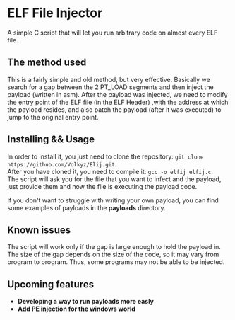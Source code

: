 # ELF File Injector
A simple C script that will let you run arbitrary code on almost every ELF file.

## The method used
This is a fairly simple and old method, but very effective. Basically we search for a gap between the 2 PT_LOAD segments and then inject the payload (written in asm).
After the payload was injected, we need to modify the entry point of the ELF file (in the ELF Header) ,with the address at which the payload resides, and also patch the payload (after it was executed) to jump to the original entry point.

## Installing && Usage
In order to install it, you just need to clone the repository: ```git clone https://github.com/Volkyz/Elij.git```.<br />
After you have cloned it, you need to compile it: ```gcc -o elfij elfij.c```.<br />
The script will ask you for the file that you want to infect and the payload, just provide them and now the file is executing the payload code.

If you don't want to struggle with writing your own payload, you can find some examples of payloads in the **payloads** directory.

## Known issues
The script will work only if the gap is large enough to hold the payload in.<br />
The size of the gap depends on the size of the code, so it may vary from program to program. Thus, some programs may not be able to be injected.

## Upcoming features
- **Developing a way to run payloads more easly**
- **Add PE injection for the windows world**
